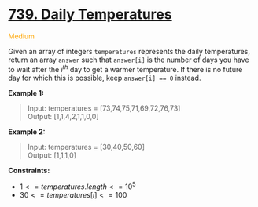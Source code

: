 # [739. Daily Temperatures](https://leetcode.com/problems/daily-temperatures/)

<span style="color:orange">Medium<span>

Given an array of integers `temperatures` represents the daily temperatures, return an array `answer` such that `answer[i]` is the number of days you have to wait after the $i^{th}$ day to get a warmer temperature. If there is no future day for which this is possible, keep `answer[i] == 0` instead.

**Example 1:**

> Input: temperatures = [73,74,75,71,69,72,76,73]  
Output: [1,1,4,2,1,1,0,0]  

**Example 2:**

> Input: temperatures = [30,40,50,60]  
Output: [1,1,1,0]  

**Constraints:**

- $1 <= temperatures.length <= 10^5$
- $30 <= temperatures[i] <= 100$